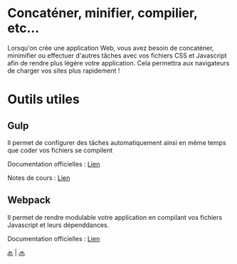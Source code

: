 # Concaténer, minifier, compilier, etc...

Lorsqu'on crée une application Web, vous avez besoin de concaténer, minimifier ou effectuer d'autres tâches avec vos fichiers CSS et Javascript afin de rendre plus légère votre application.
Cela permettra aux navigateurs de charger vos sites plus rapidement !

# Outils utiles

## Gulp

Il permet de configurer des tâches automatiquement ainsi en même temps que coder vos fichiers se compilent

Documentation officielles : [Lien](https://gulpjs.com/)

Notes de cours : [Lien](gulp/gulp.md)

## Webpack

Il permet de rendre modulable votre application en compilant vos fichiers Javascript et leurs dépenddances.

Documentation officielles : [Lien](https://webpack.js.org/)




[:back:](../css/css.md) | [:soon:](../outils/outils.md)